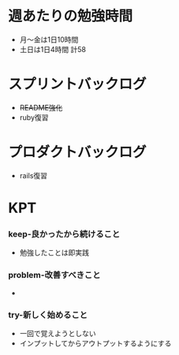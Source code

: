 
# 週あたりの勉強時間
- 月〜金は1日10時間
- 土日は1日4時間
計58

# スプリントバックログ
- ~~README強化~~
- ruby復習


# プロダクトバックログ
- rails復習

# KPT
### keep-良かったから続けること
- 勉強したことは即実践

### problem-改善すべきこと
-

### try-新しく始めること
- 一回で覚えようとしない
- インプットしてからアウトプットするようにする
